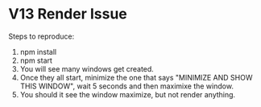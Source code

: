 # V13 Render Issue

Steps to reproduce:

1. npm install
2. npm start
3. You will see many windows get created.
4. Once they all start, minimize the one that says "MINIMIZE AND SHOW THIS WINDOW", wait 5 seconds and then maximixe the window.
5. You should it see the window maximize, but not render anything.
